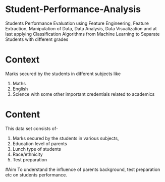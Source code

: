 # Student-Performance-Analysis
Students Performance Evaluation using Feature Engineering, Feature Extraction, Manipulation of Data, Data Analysis, Data Visualization and at last applying Classification Algorithms from Machine Learning to Separate Students with different grades


# Context
Marks secured by the students in different subjects like
1. Maths
2. English
3. Science
with some other important credentials related to academics

# Content
This data set consists of-
1. Marks secured by the students in various subjects, 
2. Education level of parents
3. Lunch type of students
4. Race/ethnicity
5. Test preparation

#Aim
To understand the influence of parents background, test preparation etc on students performance.
